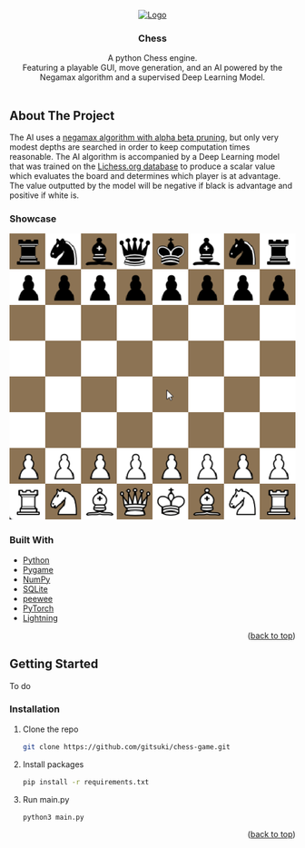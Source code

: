 <!-- PROJECT LOGO -->
<br />
<div align="center">
  <a href="https://github.com/github_username/repo_name">
    <img src="https://cdn-icons-png.flaticon.com/512/2500/2500116.png" alt="Logo" width="80" height="80">
  </a>

<h3 align="center">Chess</h3>

  <p align="center">
    A python Chess engine.
    <br />
    Featuring a playable GUI, move generation, and an AI powered by the Negamax algorithm and a supervised Deep Learning Model.
    <br />
    <br />
  </p>
</div>



<!-- ABOUT THE PROJECT -->
## About The Project

The AI uses a [negamax algorithm with alpha beta pruning](https://en.wikipedia.org/wiki/Negamax), but only very modest depths are searched in order to keep computation times reasonable. The AI algorithm is accompanied by a Deep Learning model that was trained on the [Lichess.org database](https://database.lichess.org/) to produce a scalar value which evaluates the board and determines which player is at advantage. The value outputted by the model will be negative if black is advantage and positive if white is.

### Showcase
![](showcase.gif)


### Built With

* [Python](https://github.com/python/cpython)
* [Pygame](https://github.com/pygame/pygame)
* [NumPy](https://github.com/numpy/numpy)
* [SQLite](https://github.com/sqlite/sqlite)
* [peewee](https://github.com/coleifer/peewee)
* [PyTorch](https://github.com/pytorch/pytorch)
* [Lightning](https://github.com/Lightning-AI/lightning)

<p align="right">(<a href="#readme-top">back to top</a>)</p>



<!-- GETTING STARTED -->
## Getting Started

To do



### Installation

1. Clone the repo
   ```sh
   git clone https://github.com/gitsuki/chess-game.git
   ```
2. Install packages
   ```sh
   pip install -r requirements.txt
   ```
   
3. Run main.py
   ```sh
   python3 main.py
   ```

<p align="right">(<a href="#readme-top">back to top</a>)</p>
